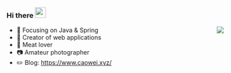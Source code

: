 ### Hi there <img src="https://codingnbb.com/images/wavehand.gif" width="25px">

<img align="right" src="https://github-readme-stats.vercel.app/api?username=piggy925&layout=compact&show_icons=true&icon_color=CE1D2D&text_color=718096&bg_color=00000000&hide_title=true&hide=contribs,issues" />

<!--
**piggy925/piggy925** is a ✨ _special_ ✨ repository because its `README.md` (this file) appears on your GitHub profile.

Here are some ideas to get you started:

- 🔭 Full
- 🌱 I’m currently learning ...
- 👯 I’m looking to collaborate on ...
- 🤔 I’m looking for help with ...
- 💬 Ask me about ...
- 📫 How to reach me: ...
- 😄 Pronouns: ...
- ⚡ Fun fact: ...
-->

- :orange_book: Focusing on Java & Spring
- :hammer: Creator of web applications
- :meat_on_bone: Meat lover
- :camera: Amateur photographer
- :pencil2: Blog: https://www.caowei.xyz/

